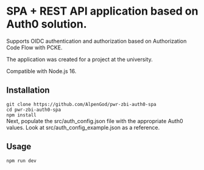 # SPA + REST API application based on Auth0 solution.

Supports OIDC authentication and authorization based on Authorization Code Flow with PCKE.

The application was created for a project at the university.

Compatible with Node.js 16.

## Installation
```git clone https://github.com/AlpenGod/pwr-zbi-auth0-spa```  
```cd pwr-zbi-auth0-spa```  
```npm install```  
Next, populate the src/auth_config.json file with the appropriate Auth0 values. Look at src/auth_config_example.json as a reference.

## Usage
```npm run dev```


